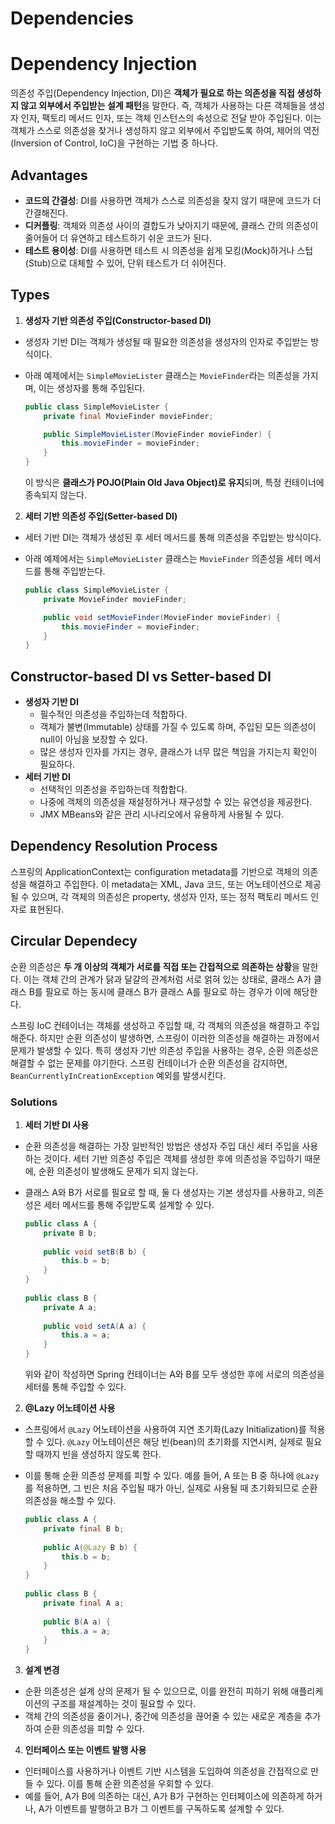 # Dependencies

# Dependency Injection

의존성 주입(Dependency Injection, DI)은 **객체가 필요로 하는 의존성을 직접 생성하지 않고 외부에서 주입받는 설계 패턴**을 말한다. 즉, 객체가 사용하는 다른 객체들을 생성자 인자, 팩토리 메서드 인자, 또는 객체 인스턴스의 속성으로 전달 받아 주입된다. 이는 객체가 스스로 의존성을 찾거나 생성하지 않고 외부에서 주입받도록 하여, 제어의 역전(Inversion of Control, IoC)을 구현하는 기법 중 하나다.

## Advantages

- **코드의 간결성**: DI를 사용하면 객체가 스스로 의존성을 찾지 않기 때문에 코드가 더 간결해진다.
- **디커플링**: 객체와 의존성 사이의 결합도가 낮아지기 때문에, 클래스 간의 의존성이 줄어들어 더 유연하고 테스트하기 쉬운 코드가 된다.
- **테스트 용이성**: DI를 사용하면 테스트 시 의존성을 쉽게 모킹(Mock)하거나 스텁(Stub)으로 대체할 수 있어, 단위 테스트가 더 쉬어진다.

## Types

1. **생성자 기반 의존성 주입(Constructor-based DI)**
- 생성자 기반 DI는 객체가 생성될 때 필요한 의존성을 생성자의 인자로 주입받는 방식이다.
- 아래 예제에서는 `SimpleMovieLister` 클래스는 `MovieFinder`라는 의존성을 가지며, 이는 생성자를 통해 주입된다.
        
    ```java
    public class SimpleMovieLister {
        private final MovieFinder movieFinder;
    
        public SimpleMovieLister(MovieFinder movieFinder) {
            this.movieFinder = movieFinder;
        }
    }
    ```
        
    이 방식은 **클래스가 POJO(Plain Old Java Object)로 유지**되며, 특정 컨테이너에 종속되지 않는다.
        
2. **세터 기반 의존성 주입(Setter-based DI)**
- 세터 기반 DI는 객체가 생성된 후 세터 메서드를 통해 의존성을 주입받는 방식이다.
- 아래 예제에서는 `SimpleMovieLister` 클래스는 `MovieFinder` 의존성을 세터 메서드를 통해 주입받는다.
        
    ```java
    public class SimpleMovieLister {
        private MovieFinder movieFinder;
    
        public void setMovieFinder(MovieFinder movieFinder) {
            this.movieFinder = movieFinder;
        }
    }
    ```
        
## Constructor-based DI vs Setter-based DI

- **생성자 기반 DI**
    - 필수적인 의존성을 주입하는데 적합하다.
    - 객체가 불변(Immutable) 상태를 가질 수 있도록 하며, 주입된 모든 의존성이 null이 아님을 보장할 수 있다.
    - 많은 생성자 인자를 가지는 경우, 클래스가 너무 많은 책임을 가지는지 확인이 필요하다.
- **세터 기반 DI**
    - 선택적인 의존성을 주입하는데 적합합다.
    - 나중에 객체의 의존성을 재설정하거나 재구성할 수 있는 유연성을 제공한다.
    - JMX MBeans와 같은 관리 시나리오에서 유용하게 사용될 수 있다.

## Dependency Resolution Process

스프링의 ApplicationContext는 configuration metadata를 기반으로 객체의 의존성을 해결하고 주입한다. 이 metadata는 XML, Java 코드, 또는 어노테이션으로 제공될 수 있으며, 각 객체의 의존성은 property, 생성자 인자, 또는 정적 팩토리 메서드 인자로 표현된다. 

## Circular Dependecy

순환 의존성은 **두 개 이상의 객체가 서로를 직접 또는 간접적으로 의존하는 상황**을 말한다. 이는 객체 간의 관계가 닭과 달걀의 관계처럼 서로 얽혀 있는 상태로, 클래스 A가 클래스 B를 필요로 하는 동시에 클래스 B가 클래스 A를 필요로 하는 경우가 이에 해당한다. 

스프링 IoC 컨테이너는 객체를 생성하고 주입할 때, 각 객체의 의존성을 해결하고 주입해준다. 하지만 순환 의존성이 발생하면, 스프링이 이러한 의존성을 해결하는 과정에서 문제가 발생할 수 있다. 특히 생성자 기반 의존성 주입을 사용하는 경우, 순환 의존성은 해결할 수 없는 문제를 야기한다. 스프링 컨테이너가 순환 의존성을 감지하면, `BeanCurrentlyInCreationException` 예외를 발생시킨다.

### Solutions

1. **세터 기반 DI 사용**
- 순환 의존성을 해결하는 가장 일반적인 방법은 생성자 주입 대신 세터 주입을 사용하는 것이다. 세터 기반 의존성 주입은 객체를 생성한 후에 의존성을 주입하기 때문에, 순환 의존성이 발생해도 문제가 되지 않는다.
- 클래스 A와 B가 서로를 필요로 할 때, 둘 다 생성자는 기본 생성자를 사용하고, 의존성은 세터 메서드를 통해 주입받도록 설계할 수 있다.
        
    ```java
    public class A {
        private B b;
        
        public void setB(B b) {
            this.b = b;
        }
    }
        
    public class B {
        private A a;
        
        public void setA(A a) {
            this.a = a;
        }
    }
    ```
        
    위와 같이 작성하면 Spring 컨테이너는 A와 B를 모두 생성한 후에 서로의 의존성을 세터를 통해 주입할 수 있다.
        
2. **@Lazy 어노테이션 사용**
- 스프링에서 `@Lazy` 어노테이션을 사용하여 지연 초기화(Lazy Initialization)를 적용할 수 있다. `@Lazy` 어노테이션은 해당 빈(bean)의 초기화를 지연시켜, 실제로 필요할 때까지 빈을 생성하지 않도록 한다.
- 이를 통해 순환 의존성 문제를 피할 수 있다. 예를 들어, A 또는 B 중 하나에 `@Lazy`를 적용하면, 그 빈은 처음 주입될 때가 아닌, 실제로 사용될 때 초기화되므로 순환 의존성을 해소할 수 있다.
        
    ```java
    public class A {
        private final B b;
        
        public A(@Lazy B b) {
            this.b = b;
        }
    }
        
    public class B {
        private final A a;
        
        public B(A a) {
            this.a = a;
        }
    }
    ```
        
3. **설계 변경**
- 순환 의존성은 설계 상의 문제가 될 수 있으므로, 이를 완전히 피하기 위해 애플리케이션의 구조를 재설계하는 것이 필요할 수 있다.
- 객체 간의 의존성을 줄이거나, 중간에 의존성을 끊어줄 수 있는 새로운 계층을 추가하여 순환 의존성을 피할 수 있다.
4. **인터페이스 또는 이벤트 발행 사용**
- 인터페이스를 사용하거나 이벤트 기반 시스템을 도입하여 의존성을 간접적으로 만들 수 있다. 이를 통해 순환 의존성을 우회할 수 있다.
- 예를 들어, A가 B에 의존하는 대신, A가 B가 구현하는 인터페이스에 의존하게 하거나, A가 이벤트를 발행하고 B가 그 이벤트를 구독하도록 설계할 수 있다.
